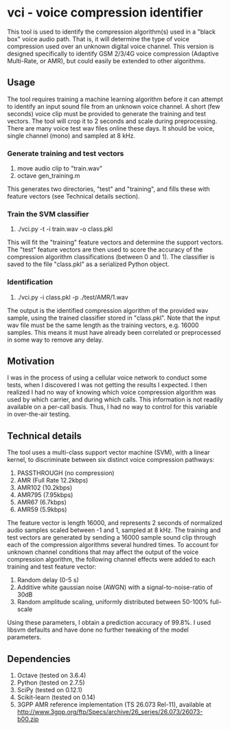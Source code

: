 # vci - voice compression identifier

This tool is used to identify the compression algorithm(s) used in a "black box" voice audio path. That is, it will determine the type of voice compression used over an unknown digital voice channel. This version is designed specifically to identify GSM 2/3/4G voice compression (Adaptive Multi-Rate, or AMR), but could easily be extended to other algorithms.

## Usage

The tool requires training a machine learning algorithm before it can attempt to identify an input sound file from an unknown voice channel. A short (few seconds) voice clip must be provided to generate the training and test vectors. The tool will crop it to 2 seconds and scale during preprocessing. There are many voice test wav files online these days. It should be voice, single channel (mono) and sampled at 8 kHz.

### Generate training and test vectors

1. move audio clip to "train.wav"
2. octave gen_training.m

This generates two directories, "test" and "training", and fills these with feature vectors (see Technical details section).

### Train the SVM classifier

1. ./vci.py -t -i train.wav -o class.pkl

This will fit the "training" feature vectors and determine the support vectors. The "test" feature vectors are then used to score the accuracy of the compression algorithm classifications (between 0 and 1). The classifier is saved to the file "class.pkl" as a serialized Python object.

### Identification

1. ./vci.py -i class.pkl -p ./test/AMR/1.wav

The output is the identified compression algorithm of the provided wav sample, using the trained classifier stored in "class.pkl". Note that the input wav file must be the same length as the training vectors, e.g. 16000 samples. This means it must have already been correlated or preprocessed in some way to remove any delay.

## Motivation

I was in the process of using a cellular voice network to conduct some tests, when I discovered I was not getting the results I expected. I then realized I had no way of knowing which voice compression algorithm was used by which carrier, and during which calls. This information is not readily available on a per-call basis. Thus, I had no way to control for this variable in over-the-air testing.

## Technical details

The tool uses a multi-class support vector machine (SVM), with a linear kernel, to discriminate between six distinct voice compression pathways:

1. PASSTHROUGH (no compression)
2. AMR (Full Rate 12.2kbps)
3. AMR102 (10.2kbps)
4. AMR795 (7.95kbps)
5. AMR67 (6.7kbps)
6. AMR59 (5.9kbps)

The feature vector is length 16000, and represents 2 seconds of normalized audio samples scaled between -1 and 1, sampled at 8 kHz. The training and test vectors are generated by sending a 16000 sample sound clip through each of the compression algorithms several hundred times. To account for unknown channel conditions that may affect the output of the voice compression algorithm, the following channel effects were added to each training and test feature vector:

1. Random delay (0-5 s)
2. Additive white gaussian noise (AWGN) with a signal-to-noise-ratio of 30dB
3. Random amplitude scaling, uniformly distributed between 50-100% full-scale

Using these parameters, I obtain a prediction accuracy of 99.8%. I used libsvm defaults and have done no further tweaking of the model parameters.

## Dependencies

1. Octave (tested on 3.6.4)
2. Python (tested on 2.7.5)
3. SciPy (tested on 0.12.1)
4. Scikit-learn (tested on 0.14)
5. 3GPP AMR reference implementation (TS 26.073 Rel-11), available at http://www.3gpp.org/ftp/Specs/archive/26_series/26.073/26073-b00.zip
